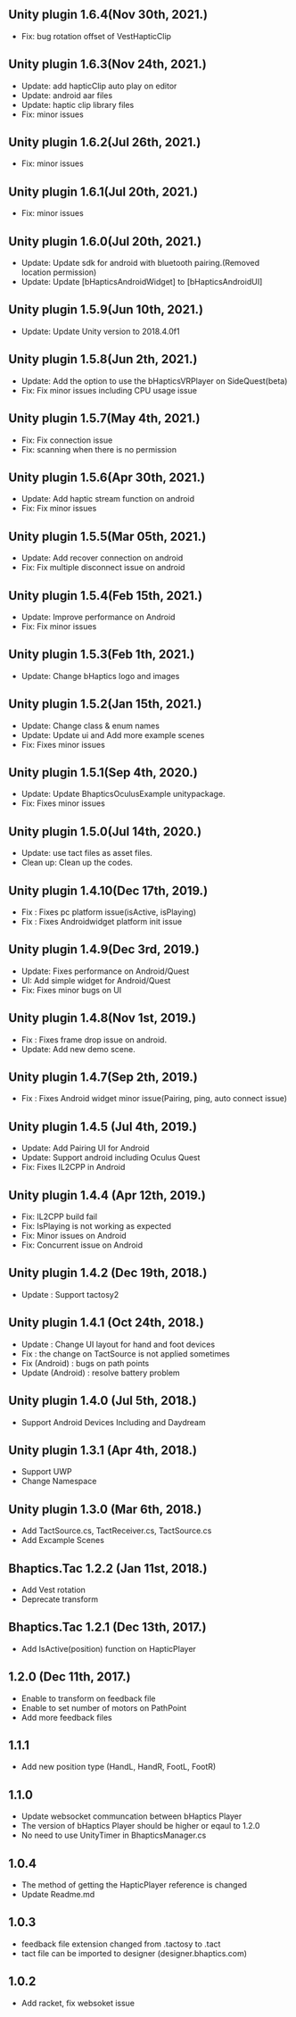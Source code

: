 ## Unity plugin 1.6.4(Nov 30th, 2021.)
* Fix: bug rotation offset of VestHapticClip

## Unity plugin 1.6.3(Nov 24th, 2021.)
* Update: add hapticClip auto play on editor
* Update: android aar files
* Update: haptic clip library files
* Fix: minor issues

## Unity plugin 1.6.2(Jul 26th, 2021.)
* Fix: minor issues

## Unity plugin 1.6.1(Jul 20th, 2021.)
* Fix: minor issues

## Unity plugin 1.6.0(Jul 20th, 2021.)
* Update: Update sdk for android with bluetooth pairing.(Removed location permission)
* Update: Update [bHapticsAndroidWidget] to [bHapticsAndroidUI]

## Unity plugin 1.5.9(Jun 10th, 2021.)
* Update: Update Unity version to 2018.4.0f1

## Unity plugin 1.5.8(Jun 2th, 2021.)
* Update: Add the option to use the bHapticsVRPlayer on SideQuest(beta)
* Fix: Fix minor issues including CPU usage issue

## Unity plugin 1.5.7(May 4th, 2021.)
* Fix: Fix connection issue
* Fix: scanning when there is no permission

## Unity plugin 1.5.6(Apr 30th, 2021.)
* Update: Add haptic stream function on android
* Fix: Fix minor issues

## Unity plugin 1.5.5(Mar 05th, 2021.)
* Update: Add recover connection on android
* Fix: Fix multiple disconnect issue on android

## Unity plugin 1.5.4(Feb 15th, 2021.)
* Update: Improve performance on Android
* Fix: Fix minor issues

## Unity plugin 1.5.3(Feb 1th, 2021.)
* Update: Change bHaptics logo and images

## Unity plugin 1.5.2(Jan 15th, 2021.)
* Update: Change class & enum names
* Update: Update ui and Add more example scenes
* Fix: Fixes minor issues

## Unity plugin 1.5.1(Sep 4th, 2020.)
* Update: Update BhapticsOculusExample unitypackage.
* Fix: Fixes minor issues

## Unity plugin 1.5.0(Jul 14th, 2020.)
* Update: use tact files as asset files. 
* Clean up: Clean up the codes. 

## Unity plugin 1.4.10(Dec 17th, 2019.)
* Fix : Fixes pc platform issue(isActive, isPlaying)
* Fix : Fixes Androidwidget platform init issue

## Unity plugin 1.4.9(Dec 3rd, 2019.)
* Update: Fixes performance on Android/Quest
* UI: Add simple widget for Android/Quest
* Fix: Fixes minor bugs on UI

## Unity plugin 1.4.8(Nov 1st, 2019.)
* Fix : Fixes frame drop issue on android.
* Update: Add new demo scene.

## Unity plugin 1.4.7(Sep 2th, 2019.)
* Fix : Fixes Android widget minor issue(Pairing, ping, auto connect issue)

## Unity plugin 1.4.5 (Jul 4th, 2019.)
* Update: Add Pairing UI for Android
* Update: Support android including Oculus Quest
* Fix: Fixes IL2CPP in Android

## Unity plugin 1.4.4 (Apr 12th, 2019.)
* Fix: IL2CPP build fail
* Fix: IsPlaying is not working as expected
* Fix: Minor issues on Android
* Fix: Concurrent issue on Android

## Unity plugin 1.4.2 (Dec 19th, 2018.)
* Update : Support tactosy2

## Unity plugin 1.4.1 (Oct 24th, 2018.)
* Update : Change UI layout for hand and foot devices
* Fix : the change on TactSource is not applied sometimes
* Fix (Android) : bugs on path points
* Update (Android) : resolve battery problem  

## Unity plugin 1.4.0 (Jul 5th, 2018.)
* Support Android Devices Including and Daydream

## Unity plugin 1.3.1 (Apr 4th, 2018.)
* Support UWP 
* Change Namespace

## Unity plugin 1.3.0 (Mar 6th, 2018.)
* Add TactSource.cs, TactReceiver.cs, TactSource.cs
* Add Excample Scenes

## Bhaptics.Tac 1.2.2 (Jan 11st, 2018.)
* Add Vest rotation
* Deprecate transform

## Bhaptics.Tac 1.2.1 (Dec 13th, 2017.)
* Add IsActive(position) function on HapticPlayer

## 1.2.0 (Dec 11th, 2017.)
* Enable to transform on feedback file
* Enable to set number of motors on PathPoint
* Add more feedback files

## 1.1.1
* Add new position type (HandL, HandR, FootL, FootR)

## 1.1.0
* Update websocket communcation between bHaptics Player
* The version of bHaptics Player should be higher or eqaul to 1.2.0
* No need to use UnityTimer in BhapticsManager.cs

## 1.0.4 
* The method of getting the HapticPlayer reference is changed
* Update Readme.md

## 1.0.3
* feedback file extension changed from .tactosy to .tact 
* tact file can be imported to designer (designer.bhaptics.com)

## 1.0.2
* Add racket, fix websoket issue 

